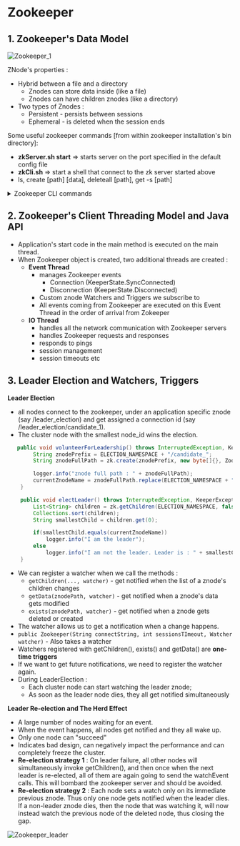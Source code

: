 # Zookeeper

## 1. Zookeeper's Data Model
![Zookeeper_1](https://user-images.githubusercontent.com/13499858/122635094-8d40bc80-d0ff-11eb-80cd-80dfda244f6b.png)

ZNode's properties :
* Hybrid between a file and a directory
  * Znodes can store data inside (like a file)
  * Znodes can have children znodes (like a directory)
* Two types of Znodes :
  * Persistent - persists between sessions
  * Ephemeral - is deleted when the session ends

Some useful zookeeper commands [from within zookeeper installation's bin directory]:
* **zkServer.sh start** => starts server on the port specified in the default config file
* **zkCli.sh** => start a shell that connect to the zk server started above
* ls, create [path] [data], deleteall [path], get -s [path]
<details>
  
  <summary> Zookeeper CLI commands </summary>
  
  ![ZK_CLI](https://user-images.githubusercontent.com/13499858/122644337-5932bf00-d132-11eb-8744-aa892ec367c8.png)

</details>

## 2. Zookeeper's Client Threading Model and Java API
* Application's start code in the main method is executed on the main thread.
* When Zookeeper object is created, two additional threads are created :
  * **Event Thread** 
    * manages Zookeeper events
      * Connection (KeeperState.SyncConnected)
      * Disconnection (KeeperState.Disconnected)
    * Custom znode Watchers and Triggers we subscribe to
    * All events coming from Zookeeper are executed on this Event Thread in the order of arrival from Zokeeper
  * **IO Thread**
    * handles all the network communication with Zookeeper servers
    * handles Zookeeper requests and responses
    * responds to pings
    * session management
    * session timeouts etc

## 3. Leader Election and Watchers, Triggers
**Leader Election**
* all nodes connect to the zookeeper, under an application specific znode (say /leader_election) and get assigned a connection id (say /leader_election/candidate_1).
* The cluster node with the smallest node_id wins the election.
```java
   public void volunteerForLeadership() throws InterruptedException, KeeperException {
        String znodePrefix = ELECTION_NAMESPACE + "/candidate_";
        String znodeFullPath = zk.create(znodePrefix, new byte[]{}, ZooDefs.Ids.OPEN_ACL_UNSAFE, CreateMode.EPHEMERAL_SEQUENTIAL);

        logger.info("znode full path : " + znodeFullPath);
        currentZnodeName = znodeFullPath.replace(ELECTION_NAMESPACE + "/", "");
    }

    public void electLeader() throws InterruptedException, KeeperException {
        List<String> children = zk.getChildren(ELECTION_NAMESPACE, false);
        Collections.sort(children);
        String smallestChild = children.get(0);

        if(smallestChild.equals(currentZnodeName))
            logger.info("I am the leader");
        else
            logger.info("I am not the leader. Leader is : " + smallestChild);
    }
```


* We can register a watcher when we call the methods :
  * ```getChildren(..., watcher)``` - get notified when the list of a znode's children changes
  * ```getData(znodePath, watcher)``` - get notified when a znode's data gets modified
  * ```exists(znodePath, watcher)``` - get notified when a znode gets deleted or created
* The watcher allows us to get a notification when a change happens.
* ```public Zookeeper(String connectString, int sessionsTImeout, Watcher watcher)``` - Also takes a watcher
* Watchers registered with getChildren(), exists() and getData() are **one-time triggers**
* If we want to get future notifications, we need to register the watcher again.
* During LeaderElection :
  * Each cluster node can start watching the leader znode;
  * As soon as the leader node dies, they all get notified simultaneously

**Leader Re-election and The Herd Effect**
* A large number of nodes waiting for an event.
* When the event happens, all nodes get notified and they all wake up.
* Only one node can "succeed"
* Indicates bad design, can negatively impact the performance and can completely freeze the cluster.
* **Re-election strategy 1** : On leader failure, all other nodes will simultaneously invoke getChildren(), and then once when the next leader is re-elected, all of them are again going to send the watchEvent calls. This will bombard the zookeeper server and should be avoided.
* **Re-election strategy 2** : Each node sets a watch only on its immediate previous znode. Thus only one node gets notified when the leader dies. If a non-leader znode dies, then the node that was watching it, will now instead watch the previous node of the deleted node, thus closing the gap.

![Zookeeper_leader](https://user-images.githubusercontent.com/13499858/122671884-509bc080-d1e6-11eb-9227-caf45451b7ee.png)


